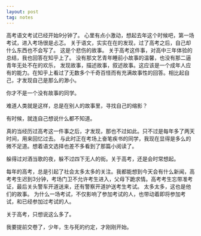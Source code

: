 ```yaml
---
layout: post
tag: notes
---
```

高考语文考试已经开始9分钟了。
心里有点小激动，想起去年这个时候吧，第一场考试，进入考场很是忐忑。
关于语文，实实在在的发现，过了高考之后，自己却什么东西也不会写了。
这是个悲伤的故事。
关于高考这件事，对高中三年体验的总结，我也回答在知乎上了。
没有那文艺青年睡前小故事的温馨，也没有那二逼青年无处不在的欢乐，
发现故事，描述故事，叙述故事。这应该是一个成年人应有的能力。在知乎上看过了无数多个千奇百怪而有充满故事性的回答。相比起自己，才发现自己是那么的渺小。

你才不是一个没有故事的同学。

难道人类就是这样，总是在别人的故事里，寻找自己的缩影？

有时候，就连自己想说什么都不知道。

真的当经历过高考这一件事之后，才发现，那也不过如此。只不过是每年多了两天时间，用来回忆过去。
与此时正在考场上奋笔疾书的同学，我现在显得是多么的微不足道。想着语文选择也差不多看到了那篇小阅读了。

躲得过对酒当歌的夜，躲不过四下无人的街。关于高考，还是会时常想起。

每年的高考，总是引起了社会太多太多的关注。我都能想到今天会有什么新闻，高考考生迟到3分钟，考场门卫不允许考生进入，父母下跪求情。高考考生忘带准考证，最后关头警车开道送来，还有警察开道护送考生考试。
太多太多，这也是他们的故事。
为什么一场考试，不仅影响了参加考试的人，也带动着即将参加考试，和已经参加过考试的人。

关于高考，只想说这么多了。

我要提前交卷了，少年，生与死的约定，才刚刚开始。
